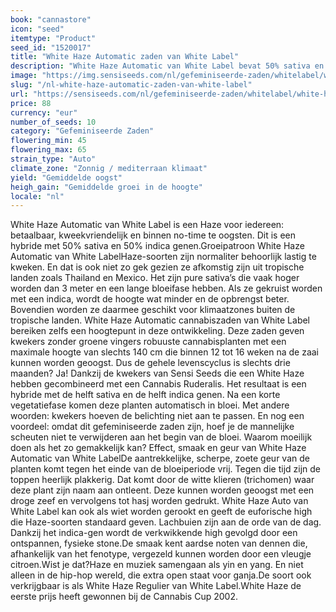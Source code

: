 ```yaml
---
book: "cannastore"
icon: "seed"
itemtype: "Product"
seed_id: "1520017"
title: "White Haze Automatic zaden van White Label"
description: "White Haze Automatic van White Label bevat 50% sativa en 50% indica genetica. Betaalbaar, binnen 3 maanden klaar en met een hybride high."
image: "https://img.sensiseeds.com/nl/gefeminiseerde-zaden/whitelabel/white-haze-autoflowering-image.png"
slug: "/nl-white-haze-automatic-zaden-van-white-label"
url: "https://sensiseeds.com/nl/gefeminiseerde-zaden/whitelabel/white-haze-autoflowering?a_aid=cannastore"
price: 88
currency: "eur"
number_of_seeds: 10
category: "Gefeminiseerde Zaden"
flowering_min: 45
flowering_max: 65
strain_type: "Auto"
climate_zone: "Zonnig / mediterraan klimaat"
yield: "Gemiddelde oogst"
heigh_gain: "Gemiddelde groei in de hoogte"
locale: "nl"
---
```

White Haze Automatic van White Label is een Haze voor iedereen: betaalbaar, kweekvriendelijk en binnen no-time te oogsten. Dit is een hybride met 50% sativa en 50% indica genen.Groeipatroon White Haze Automatic van White LabelHaze-soorten zijn normaliter behoorlijk lastig te kweken. En dat is ook niet zo gek gezien ze afkomstig zijn uit tropische landen zoals Thailand en Mexico. Het zijn pure sativa’s die vaak hoger worden dan 3 meter en een lange bloeifase hebben. Als ze gekruist worden met een indica, wordt de hoogte wat minder en de opbrengst beter. Bovendien worden ze daarmee geschikt voor klimaatzones buiten de tropische landen. White Haze Automatic cannabiszaden van White Label bereiken zelfs een hoogtepunt in deze ontwikkeling. Deze zaden geven kwekers zonder groene vingers robuuste cannabisplanten met een maximale hoogte van slechts 140 cm die binnen 12 tot 16 weken na de zaai kunnen worden geoogst. Dus de gehele levenscyclus is slechts drie maanden? Ja! Dankzij de kwekers van Sensi Seeds die een White Haze hebben gecombineerd met een Cannabis Ruderalis. Het resultaat is een hybride met de helft sativa en de helft indica genen. Na een korte vegetatiefase komen deze planten automatisch in bloei. Met andere woorden: kwekers hoeven de belichting niet aan te passen. En nog een voordeel: omdat dit gefeminiseerde zaden zijn, hoef je de mannelijke scheuten niet te verwijderen aan het begin van de bloei. Waarom moeilijk doen als het zo gemakkelijk kan? Effect, smaak en geur van White Haze Automatic van White LabelDe aantrekkelijke, scherpe, zoete geur van de planten komt tegen het einde van de bloeiperiode vrij. Tegen die tijd zijn de toppen heerlijk plakkerig. Dat komt door de witte klieren (trichomen) waar deze plant zijn naam aan ontleent. Deze kunnen worden geoogst met een droge zeef en vervolgens tot hasj worden gedrukt. White Haze Auto van White Label kan ook als wiet worden gerookt en geeft de euforische high die Haze-soorten standaard geven. Lachbuien zijn aan de orde van de dag. Dankzij het indica-gen wordt de verkwikkende high gevolgd door een ontspannen, fysieke stone.De smaak kent aardse noten van dennen die, afhankelijk van het fenotype, vergezeld kunnen worden door een vleugje citroen.Wist je dat?Haze en muziek samengaan als yin en yang. En niet alleen in de hip-hop wereld, die extra open staat voor ganja.De soort ook verkrijgbaar is als White Haze Regulier van White Label.White Haze de eerste prijs heeft gewonnen bij de Cannabis Cup 2002.
